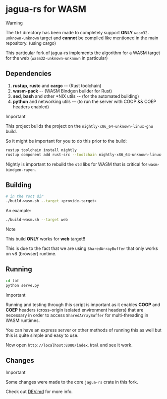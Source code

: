 # jagua-rs for WASM

> [!WARNING]
> 
> The `lbf` directory has been made to completely support **ONLY** `wasm32-unknown-unknown` target 
> and **cannot** be compiled like mentioned in the main repository. (using cargo)
> 

This particular fork of jagua-rs implements the algorithm for a WASM target for the web (`wasm32-unknown-unknown` in particular)

## Dependencies 

1. **rustup**, **rustc** and **cargo** -- (Rust toolchain)
2. **wasm-pack** -- (WASM Bindgen builder for Rust)
3. **sed**, **bash** and other *NIX utils -- (for the automated building)
4. **python** and networking utils -- (to run the server with COOP && COEP headers enabled)

> [!IMPORTANT]
> 
> This project builds the project on the `nightly-x86_64-unknown-linux-gnu` build.
> 
> So it might be important for you to do this prior to the build:
> 
> ```bash 
> rustup toolchain install nightly
> rustup component add rust-src --toolchain nightly-x86_64-unknown-linux-gnu
> ```
> 
> Nightly is important to rebuild the `std` libs for WASM that is critical for `wasm-bindgen-rayon`.
> 

## Building

```bash 
# in the root dir
./build-wasm.sh --target <provide-target>
```

An example:

```bash 
./build-wasm.sh --target web
```

> [!NOTE]
> 
> This build **ONLY** works for **web** target!!
> 
> This is due to the fact that we are using `SharedArrayBuffer` that only works 
> on v8 (browser) runtime.
> 


## Running

```bash 
cd lbf 
python serve.py
```

> [!IMPORTANT]
> 
> Running and testing through this script is important as it enables **COOP** and **COEP** headers
> (cross-origin isolated environment headers) that are necessary in order to access `SharedArrayBuffer`
> for multi-threading in WASM runtimes.
> 

You can have an express server or other methods of running this as well but this is quite simple and easy to use.

Now open `http://localhost:8080/index.html` and see it work.

## Changes

> [!IMPORTANT]
> 
> Some changes were made to the core `jagua-rs` crate in this fork.
> 
> Check out [DEV.md](https://github.com/nots1dd/jagua-rs/tree/wasm-parallel/DEV.md) for more info.
> 
